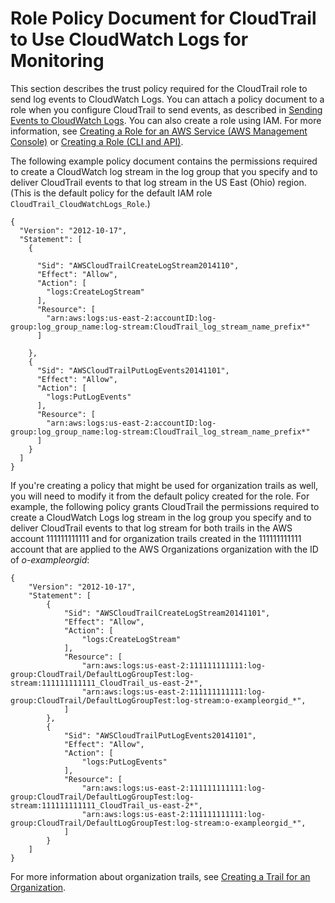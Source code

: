 # Role Policy Document for CloudTrail to Use CloudWatch Logs for Monitoring<a name="cloudtrail-required-policy-for-cloudwatch-logs"></a>

This section describes the trust policy required for the CloudTrail role to send log events to CloudWatch Logs\. You can attach a policy document to a role when you configure CloudTrail to send events, as described in [Sending Events to CloudWatch Logs](send-cloudtrail-events-to-cloudwatch-logs.md)\. You can also create a role using IAM\. For more information, see [Creating a Role for an AWS Service \(AWS Management Console\)](http://docs.aws.amazon.com/IAM/latest/UserGuide/create-role-xacct.html) or [Creating a Role \(CLI and API\)](http://docs.aws.amazon.com/IAM/latest/UserGuide/Using_CreateRole_CLIAPI.html)\.

The following example policy document contains the permissions required to create a CloudWatch log stream in the log group that you specify and to deliver CloudTrail events to that log stream in the US East \(Ohio\) region\. \(This is the default policy for the default IAM role `CloudTrail_CloudWatchLogs_Role`\.\)

```
{
  "Version": "2012-10-17",
  "Statement": [
    {

      "Sid": "AWSCloudTrailCreateLogStream2014110",
      "Effect": "Allow",
      "Action": [
        "logs:CreateLogStream"
      ],
      "Resource": [
        "arn:aws:logs:us-east-2:accountID:log-group:log_group_name:log-stream:CloudTrail_log_stream_name_prefix*"
      ]

    },
    {
      "Sid": "AWSCloudTrailPutLogEvents20141101",
      "Effect": "Allow",
      "Action": [
        "logs:PutLogEvents"
      ],
      "Resource": [
        "arn:aws:logs:us-east-2:accountID:log-group:log_group_name:log-stream:CloudTrail_log_stream_name_prefix*"
      ]
    }
  ]
}
```

If you're creating a policy that might be used for organization trails as well, you will need to modify it from the default policy created for the role\. For example, the following policy grants CloudTrail the permissions required to create a CloudWatch Logs log stream in the log group you specify and to deliver CloudTrail events to that log stream for both trails in the AWS account 111111111111 and for organization trails created in the 111111111111 account that are applied to the AWS Organizations organization with the ID of *o\-exampleorgid*:

```
{
    "Version": "2012-10-17",
    "Statement": [
        {
            "Sid": "AWSCloudTrailCreateLogStream20141101",
            "Effect": "Allow",
            "Action": [
                "logs:CreateLogStream"
            ],
            "Resource": [
                "arn:aws:logs:us-east-2:111111111111:log-group:CloudTrail/DefaultLogGroupTest:log-stream:111111111111_CloudTrail_us-east-2*",
                "arn:aws:logs:us-east-2:111111111111:log-group:CloudTrail/DefaultLogGroupTest:log-stream:o-exampleorgid_*",
            ]
        },
        {
            "Sid": "AWSCloudTrailPutLogEvents20141101",
            "Effect": "Allow",
            "Action": [
                "logs:PutLogEvents"
            ],
            "Resource": [
                "arn:aws:logs:us-east-2:111111111111:log-group:CloudTrail/DefaultLogGroupTest:log-stream:111111111111_CloudTrail_us-east-2*",             
                "arn:aws:logs:us-east-2:111111111111:log-group:CloudTrail/DefaultLogGroupTest:log-stream:o-exampleorgid_*",
            ]
        }
    ]
}
```

For more information about organization trails, see [Creating a Trail for an Organization](creating-trail-organization.md)\.